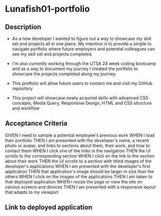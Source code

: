 # Lunafish01-portfolio

## Description

- As a new developer I wanted to figure out a way to showcase my skill set and projects all in one place. My intention is to provide a simple to navigate portfolio where future employers and potential colleagues can see my skill set and projects completed. 

- I'm also currently working through the UTSA 24 week coding bootcamp and as a way to document my journey I created the portfolio to showcase the projects completed along my journey. 

- This protfolio will allow future users to contact me and visit my GitHub repository

- This project will showcase newly acquired skills with advanced CSS concepts, Media Query, Responsive Design, HTML and CSS structure and workflow

## Acceptance Criteria

GIVEN I need to sample a potential employee's previous work
WHEN I load their portfolio
THEN I am presented with the developer's name, a recent photo or avatar, and links to sections about them, their work, and how to contact them
WHEN I click one of the links in the navigation
THEN the UI scrolls to the corresponding section
WHEN I click on the link to the section about their work
THEN the UI scrolls to a section with titled images of the developer's applications
WHEN I am presented with the developer's first application
THEN that application's image should be larger in size than the others
WHEN I click on the images of the applications
THEN I am taken to that deployed application
WHEN I resize the page or view the site on various screens and devices
THEN I am presented with a responsive layout that adapts to my viewport

## Link to deployed application

